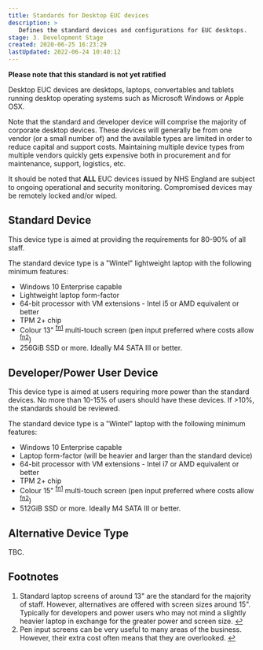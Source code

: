 ```yaml
---
title: Standards for Desktop EUC devices
description: >
   Defines the standard devices and configurations for EUC desktops.
stage: 3. Development Stage
created: 2020-06-25 16:23:29
lastUpdated: 2022-06-24 10:40:12
---
```


**Please note that this standard is not yet ratified**

Desktop EUC devices are desktops, laptops, convertables and tablets running desktop operating systems such as Microsoft Windows or Apple OSX.

Note that the standard and developer device will comprise the majority of corporate desktop devices. These devices will generally be from one vendor (or a small number of) and the available types are limited in order to reduce capital and support costs. Maintaining multiple device types from multiple vendors quickly gets expensive both in procurement and for maintenance, support, logistics, etc.

It should be noted that **ALL** EUC devices issued by NHS England are subject to ongoing operational and security monitoring.
Compromised devices may be remotely locked and/or wiped.

## Standard Device

This device type is aimed at providing the requirements for 80-90% of all staff.

The standard device type is a "Wintel" lightweight laptop with the following minimum features:

* Windows 10 Enterprise capable
* Lightweight laptop form-factor
* 64-bit processor with VM extensions - Intel i5 or AMD equivalent or better
* TPM 2+ chip
* Colour 13" <sup name="a1">[fn1](#f1)</sup> multi-touch screen (pen input preferred where costs allow <sup name="a2">[fn2](#f2)</sup>)
* 256GiB SSD or more. Ideally M4 SATA III or better.

## Developer/Power User Device

This device type is aimed at users requiring more power than the standard devices. No more than 10-15% of users should have these devices. If >10%, the standards should be reviewed.

The standard device type is a "Wintel" laptop with the following minimum features:

* Windows 10 Enterprise capable
* Laptop form-factor (will be heavier and larger than the standard device)
* 64-bit processor with VM extensions - Intel i7 or AMD equivalent or better
* TPM 2+ chip
* Colour 15" <sup name="a1">[fn1](#f1)</sup> multi-touch screen (pen input preferred where costs allow <sup name="a2">[fn2](#f2)</sup>)
* 512GiB SSD or more. Ideally M4 SATA III or better.

## Alternative Device Type

TBC.


## Footnotes

1. <span name="f1"></span>Standard laptop screens of around 13" are the standard for the majority of staff. However, alternatives are offered with screen sizes around 15". Typically for developers and power users who may not mind a slightly heavier laptop in exchange for the greater power and screen size. [↩](#a1)
2. <span name="f2"></span>Pen input screens can be very useful to many areas of the business. However, their extra cost often means that they are overlooked. [↩](#a2)
